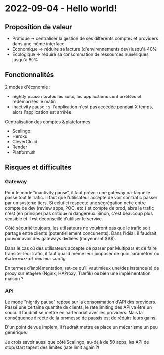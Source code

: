 # 2022-09-04 - Hello world!

## Proposition de valeur

- Pratique → centraliser la gestion de ses différents comptes et providers dans une même interface
- Economique → réduire sa facture (d'environnements dev) jusqu'à 40% 
- Ecologique → réduire sa consommation de ressources numériques jusqu'à 80%

## Fonctionnalités

2 modes d'économie :
- nightly pause : toutes les nuits, les applications sont arrêtées et redémarrées le matin
- inactivity pause : si l'application n'est pas accédée pendant X temps, alors l'application est arrêtée 

Centralisation des comptes & plateformes
- Scalingo
- Heroku
- CleverCloud
- Render
- Platform.sh

## Risques et difficultés

### Gateway
Pour le mode "inactivity pause", il faut prévoir une gateway par laquelle passe tout le trafic.
Il faut que l'utilisateur accepte de voir son trafic passer par un système tiers.
Si celui-ci respecte une ségrégation nette entre compte de dev (review apps, POC, etc.) et compte de prod, alors le trafic n'est (en principe) pas critique ni dangereux.
Sinon, c'est beaucoup plus sensible et il est déconseillé d'utiliser le service. 

Côté sécurité toujours, les utilisateurs ne voudront pas que le trafic soit partagé entre clients (potentiellement concurrents).
Dans l'idéal, il faudrait pouvoir avoir des gateways dédiées (moyennant $$$).

Dans le cas où des utilisateurs accepte de passer par Multipass et de faire transiter leur trafic, il faut quand même leur proposer de quoi paramétrer ou écrire eux-mêmes leur config.

En termes d'implémentation, est-ce qu'il vaut mieux une/des instance(s) de proxy sur étagère (Nginx, HAProxy, Træfik) ou bien une implémentation maison ?  

### API

Le mode "nightly pause" repose sur la consommation d'API des providers.
Passé une certaine quantité de clients, le rate limiting des API va être un souci.
Il faudrait se mettre en partenariat avec les providers.
Mais la conséquence directe de la promesse de paastis est de réduire leurs gains.

D'un point de vue implem, il faudrait mettre en place un mécanisme un peu générique.

Je crois savoir aussi que côté Scalingo, au-delà de 50 apps, les API de stop/start tapent des limites (rate limit again ?) 
